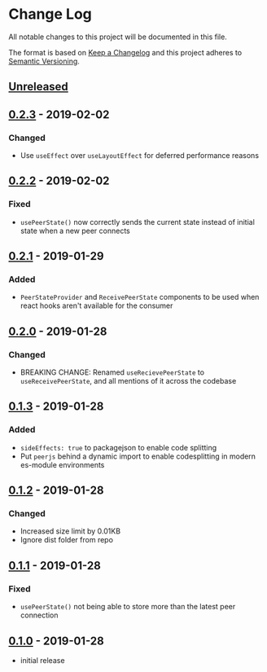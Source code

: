 # Change Log

All notable changes to this project will be documented in this file.

The format is based on [Keep a Changelog](http://keepachangelog.com/)
and this project adheres to [Semantic Versioning](http://semver.org/).

## [Unreleased][]

## [0.2.3][] - 2019-02-02

### Changed

- Use `useEffect` over `useLayoutEffect` for deferred performance reasons

## [0.2.2][] - 2019-02-02

### Fixed

- `usePeerState()` now correctly sends the current state instead of initial state when a new peer connects

## [0.2.1][] - 2019-01-29

### Added

- `PeerStateProvider` and `ReceivePeerState` components to be used when react hooks aren't available for the consumer

## [0.2.0][] - 2019-01-28

### Changed

- BREAKING CHANGE: Renamed `useRecievePeerState` to `useReceivePeerState`, and all mentions of it across the codebase

## [0.1.3][] - 2019-01-28

### Added

- `sideEffects: true` to packagejson to enable code splitting
- Put `peerjs` behind a dynamic import to enable codesplitting in modern es-module environments

## [0.1.2][] - 2019-01-28

### Changed

- Increased size limit by 0.01KB
- Ignore dist folder from repo

## [0.1.1][] - 2019-01-28

### Fixed

- `usePeerState()` not being able to store more than the latest peer connection

## [0.1.0][] - 2019-01-28

- initial release

<!-- prettier-ignore -->
[Unreleased]: https://github.com/madou/react-peer/compare/v0.2.3...HEAD
[0.2.3]: https://github.com/madou/react-peer/compare/v0.2.2...v0.2.3
[0.2.2]: https://github.com/madou/react-peer/compare/v0.2.1...v0.2.2
[0.2.1]: https://github.com/madou/react-peer/compare/v0.2.0...v0.2.1
[0.2.0]: https://github.com/madou/react-peer/compare/v0.1.3...v0.2.0
[0.1.3]: https://github.com/madou/react-peer/compare/v0.1.2...v0.1.3
[0.1.2]: https://github.com/madou/react-peer/compare/v0.1.1...v0.1.2
[0.1.1]: https://github.com/madou/react-peer/compare/v0.1.0...v0.1.1
[0.1.0]: https://github.com/madou/react-peer/tree/v0.1.0
